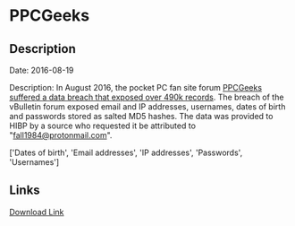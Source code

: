 # PPCGeeks

## Description

Date: 2016-08-19

Description:
In August 2016, the pocket PC fan site forum <a href="https://web.archive.org/web/20210227221024/https://forum.ppcgeeks.com/site-news-announcements/153465-urgent-ppcgeeks-hacked-database-dumped.html" target="_blank" rel="noopener">PPCGeeks suffered a data breach that exposed over 490k records</a>. The breach of the vBulletin forum exposed email and IP addresses, usernames, dates of birth and passwords stored as salted MD5 hashes. The data was provided to HIBP by a source who requested it be attributed to &quot;fall1984@protonmail.com&quot;.


['Dates of birth', 'Email addresses', 'IP addresses', 'Passwords', 'Usernames']

## Links

[Download Link](https://link-to.net/1229997/736.1521739598961/dynamic/?r=cHBjZ2Vla3MuY29t)